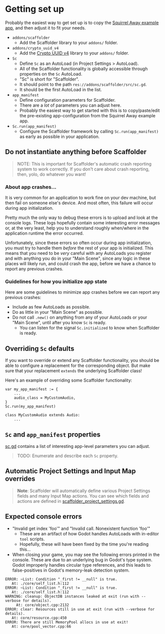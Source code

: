 # Getting set up

Probably the easiest way to get set up is to copy the [Squirrel Away example app](https://github.com/snoringcatgames/squirrel_away), and then adjust it to fit your needs.

-   `addons/scaffolder`
    -   Add the Scaffolder library to your `addons/` folder.
-   `addons/crypto_uuid_v4`
    -   Add the [Crypto UUID v4](https://godotengine.org/asset-library/asset/748) library to your `addons/` folder.
-   `Sc`
    -   Define `Sc` as an AutoLoad (in Project Settings > AutoLoad).
    -   All of the Scaffolder functionality is globally accessible through properties on the `Sc` AutoLoad.
    -   "Sc" is short for "Scaffolder".
    -   It should point to the path `res://addons/scaffolder/src/sc.gd`.
    -   It should be the first AutoLoad in the list.
-   `app_manifest`
    -   Define configuration parameters for Scaffolder.
    -   There are a _lot_ of parameters you can adjust here.
    -   Probably the easiest way to get started with this is to copy/paste/edit the pre-existing app-configuration from the Squirrel Away example app.
-   `Sc.run(app_manifest)`
    -   Configure the Scaffolder framework by calling `Sc.run(app_manifest)` as early as possible in your application.

## Do not instantiate anything before Scaffolder

> NOTE: This is important for Scaffolder's automatic crash reporting system to work correctly. If you don't care about crash reporting, then, yolo, do whatever you want!

### About app crashes...

It is very common for an application to work fine on your dev machine, but then fail on someone else's device. And most often, this failure will occur during app initialization.

Pretty much the only way to debug these errors is to upload and look at the console logs. These logs hopefully contain some interesting error messages or, at the very least, help you to understand roughly when/where in the application runtime the error occurred.

Unfortunately, since these errors so often occur during app initialization, you must try to handle them _before_ the rest of your app is initialized. This means that you need to be _very_ careful with any AutoLoads you register and with anything you do in your "Main Scene", since any logic in these places will likely run, and could crash the app, before we have a chance to report any previous crashes.

### Guidelines for how you initialize app state 

Here are some guidelines to minimize app crashes before we can report any previous crashes:
-   Include as few AutoLoads as possible.
-   Do as little in your "Main Scene" as possible.
-   Do not call `.new()` on anything from any of your AutoLoads or your "Main Scene", until after you know `Sc` is ready.
    -   You can listen for the signal `Sc.initialized` to know when Scaffolder is ready.

## Overriding `Sc` defaults

If you want to override or extend any Scaffolder functionality, you should be able to configure a replacement for the corresponding object. But make sure that your replacement `extends` the underlying Scaffolder class!

Here's an example of overriding some Scaffolder functionality:
```
var my_app_manifest := {
    ...
    audio_class = MyCustomAudio,
}
Sc.run(my_app_manifest)

class MyCustomAudio extends Audio:
    ...
```

## `Sc` and `app_manifest` properties

[sc.gd](/src/config/sc.gd) contains a list of interesting app-level parameters you can adjust.

> TODO: Enumerate and describe each `Sc` property.

## Automatic Project Settings and Input Map overrides

> **Note**: Scaffolder will automatically define various Project Settings fields and many Input Map actions. You can see which fields and actions are defined in [scaffolder_project_settings.gd](/src/config/scaffolder_project_settings.gd).

## Expected console errors

-   "Invalid get index 'foo'" and "Invalid call. Nonexistent function 'foo'"
    -   These are an artifact of how Godot handles AutoLoads with in-editor `tool` scripts.
    -   Hopefully, these will have been fixed by the time you're reading this...
-   When closing your game, you may see the following errors printed in the console. These are due to an underlying bug in Godot's type system. Godot improperly handles circular type references, and this leads to false-positives in Godot's memory-leak detection system.
```
ERROR: ~List: Condition "_first != __null" is true.
   At: ./core/self_list.h:112
ERROR: ~List: Condition "_first != __null" is true.
   At: ./core/self_list.h:112
WARNING: cleanup: ObjectDB instances leaked at exit (run with --verbose for details).
     At: core/object.cpp:2132
ERROR: clear: Resources still in use at exit (run with --verbose for details).
   At: core/resource.cpp:450
ERROR: There are still MemoryPool allocs in use at exit!
   At: core/pool_vector.cpp:66
```
